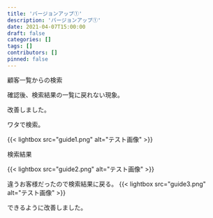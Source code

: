 ```yaml
---
title: 'バージョンアップ①'
description: 'バージョンアップ①'
date: 2021-04-07T15:00:00
draft: false
categories: []
tags: []
contributors: []
pinned: false
---
```


顧客一覧からの検索

確認後、検索結果の一覧に戻れない現象。

改善しました。

ワタで検索。

{{< lightbox src="guide1.png" alt="テスト画像" >}}

検索結果

{{< lightbox src="guide2.png" alt="テスト画像" >}}

違うお客様だったので検索結果に戻る。
{{< lightbox src="guide3.png" alt="テスト画像" >}}

できるように改善しました。
